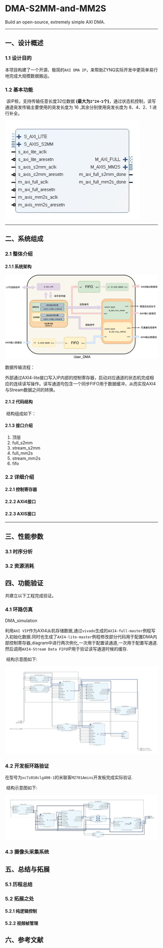 # DMA-S2MM-and-MM2S

Build an open-source, extremely simple AXI DMA.

***

## 一、设计概述

### 1.1 设计目的

​	本项目构建了一个开源、极简的`AXI DMA IP`，来帮助ZYNQ实际开发中更简单易行地完成大规模数据搬运。

### 1.2 基本功能

​	该IP核，支持传输任意长度32位数据 **(最大为`2^24-1`个)**，通过状态机控制，读写通道突发传输主要使用的突发长度为 16 ,其余分别使用突发长度为 8、4、2、1 进行补全。

![ip](./Picture/ip.jpg)

***
## 二、系统组成

### 2.1 整体介绍

#### 2.1.1 系统架构

![ip结构](./Picture/架构设计.jpg)

数据传输流程：

​	外部通过AXI4-lite接口写入IP内部的控制寄存器，启动对应通道的状态机完成相应的连续读写操作。读写通道均包含一个同步FIFO用于数据缓冲，从而实现AXI4与Stream数据之间的转换。

#### 2.1.2 代码结构

​	结构组成如下：



#### 2.1.3 接口介绍

1. 顶层
2. full_s2mm
3. stream_s2mm
4. full_mm2s
5. stream_mm2s
6. fifo

### 2.2 详细介绍

#### 2.2.1 控制寄存器



#### 2.2.2 AXI4接口



#### 2.2.3 AXIS接口

***
## 三、性能参数
### 3.1 时序分析



### 3.2 资源消耗



## 四、功能验证

共建立以下工程完成验证。

### 4.1 环路仿真

DMA_simulation

​	利用`AXI VIP`作为AXI4从机存储数据,通过`vivado`生成的`AXI4-full-master`例程写入初始化数据.同时也生成了`AXI4-lite-master`例程修改部分代码用于配置DMA内部控制寄存器,diagram中进行两次例化,一次用于配置读通道,一次用于配置写通道.然后调用`AXI4-Stream Data FIFO`IP用于验证读写通道时候的缓存.

​	结构示意图如下:

![imulation结构](./Picture/simulation.jpg)

### 4.2 开发板环路验证

​	在型号为`xc7z010clg400-1`的米联客`MZ701Amini`开发板完成实际验证.

​	结构示意图如下:

![simulation结构](./Picture/test.jpg)

### 4.3 摄像头采集系统



## 五、总结与拓展

### 5.1 历程总结



### 5.2 拓展之处 



#### 5.2.1 纯逻辑控制



#### 5.2.2 视频帧管理



## 六、参考文献